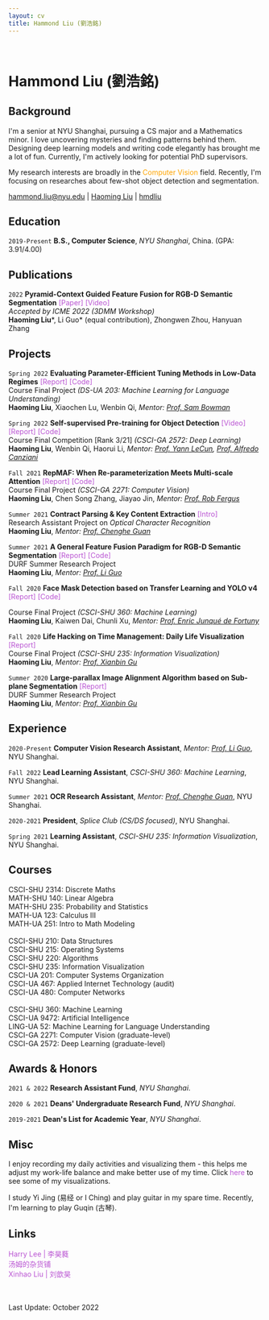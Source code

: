 ```yaml
---
layout: cv
title: Hammond Liu (劉浩銘)
---
```


<br/>

# Hammond Liu (劉浩銘)

## Background
I'm a senior at NYU Shanghai, pursuing a CS major and a Mathematics minor. I love uncovering mysteries and finding patterns behind them. Designing deep learning models and writing code elegantly has brought me a lot of fun. Currently, I'm actively looking for potential PhD supervisors.

My research interests are broadly in the <font color="FFA500">Computer Vision</font> field. Recently, I'm focusing on researches about few-shot object detection and segmentation.

<div id="webaddress">
  <a href="mailto:hammond.liu@nyu.edu" target="_blank"><i class="fa fa-envelope-open"></i> hammond.liu@nyu.edu</a> |
  <!-- <a href="./assets/resume.pdf"><i class="fas fa-file-pdf"></i> Resume</a> | -->
  <!-- <a href="https://blog.hmdliu.site/" target="_blank"><i class="fas fa-blog"></i> blog.hmdliu.site</a> | -->
  <a href="https://scholar.google.com/citations?hl=en&user=Oo-rRfYAAAAJ" target="_blank"><i class="fa fa-graduation-cap"></i> Haoming Liu</a> |
  <a href="https://github.com/hmdliu" target="_blank"><i class="fab fa-github"></i> hmdliu</a>
</div>

## Education

`2019-Present`
**B.S., Computer Science**, *NYU Shanghai*, China. (GPA: 3.91/4.00)

## Publications
`2022`
**Pyramid-Context Guided Feature Fusion for RGB-D Semantic Segmentation** <a href="https://ieeexplore.ieee.org/document/9859353" style="color:#BA55D3; text-decoration:none" onmouseover="this.style.color='#39f'; this.style.textDecoration='none'" onmouseout="this.style.color='#BA55D3'; this.style.textDecoration='none'" target="_blank">  [Paper]</a> <a href="https://drive.google.com/file/d/1OsCvwOJk_2gbazxReqFDAqcG7bWQ3oNb/view?usp=sharing" style="color:#BA55D3; text-decoration:none" onmouseover="this.style.color='#39f'; this.style.textDecoration='none'" onmouseout="this.style.color='#BA55D3'; this.style.textDecoration='none'" target="_blank">  [Video]</a> <br>
*Accepted by ICME 2022 (3DMM Workshop)* <br>
**Haoming Liu**\*, Li Guo\* (equal contribution), Zhongwen Zhou, Hanyuan Zhang <br>

## Projects

<!-- `Summer 2022`
**[Ongoing] Regional Prototype Generation & Alignment** <a href="https://github.com/TeamOfProfGuo/FSS-Exp" style="color:#BA55D3; text-decoration:none" onmouseover="this.style.color='#39f'; this.style.textDecoration='none'" onmouseout="this.style.color='#BA55D3'; this.style.textDecoration='none'" target="_blank">  [Code]</a> <br>
Research Assistant Project on *Few-shot Segmentation* <br>
**Haoming Liu**, *Mentor: <a href="https://shanghai.nyu.edu/academics/faculty/directory/li-guo" target="_blank">Prof. Li Guo</a>* -->

`Spring 2022`
**Evaluating Parameter-Efficient Tuning Methods in Low-Data Regimes** <a href="./assets/MLLU_report.pdf" style="color:#BA55D3; text-decoration:none" onmouseover="this.style.color='#39f'; this.style.textDecoration='none'" onmouseout="this.style.color='#BA55D3'; this.style.textDecoration='none'" target="_blank">  [Report]</a> <a href="https://github.com/hmdliu/MLLU-S22" style="color:#BA55D3; text-decoration:none" onmouseover="this.style.color='#39f'; this.style.textDecoration='none'" onmouseout="this.style.color='#BA55D3'; this.style.textDecoration='none'" target="_blank">  [Code]</a> <br>
Course Final Project *(DS-UA 203: Machine Learning for Language Understanding)* <br>
**Haoming Liu**, Xiaochen Lu, Wenbin Qi, *Mentor: <a href="https://cims.nyu.edu/~sbowman/" target="_blank">Prof. Sam Bowman</a>*

`Spring 2022`
**Self-supervised Pre-training for Object Detection** <a href="https://drive.google.com/file/d/1dFIxE3CvS43oI0oLGSbOL0hPDuulPWmb/view?usp=sharing" style="color:#BA55D3; text-decoration:none" onmouseover="this.style.color='#39f'; this.style.textDecoration='none'" onmouseout="this.style.color='#BA55D3'; this.style.textDecoration='none'" target="_blank">  [Video]</a> <a href="./assets/DL_report.pdf" style="color:#BA55D3; text-decoration:none" onmouseover="this.style.color='#39f'; this.style.textDecoration='none'" onmouseout="this.style.color='#BA55D3'; this.style.textDecoration='none'" target="_blank">  [Report]</a> <a href="https://github.com/hmdliu/DL-SP22-Team2" style="color:#BA55D3; text-decoration:none" onmouseover="this.style.color='#39f'; this.style.textDecoration='none'" onmouseout="this.style.color='#BA55D3'; this.style.textDecoration='none'" target="_blank">  [Code]</a> <br>
Course Final Competition [Rank 3/21] *(CSCI-GA 2572: Deep Learning)* <br>
**Haoming Liu**, Wenbin Qi, Haorui Li, *Mentor: <a href="https://scholar.google.com/citations?user=WLN3QrAAAAAJ&hl=en" target="_blank">Prof. Yann LeCun</a>, <a href="https://atcold.github.io/" target="_blank">Prof. Alfredo Canziani</a>*

`Fall 2021`
**RepMAF: When Re-parameterization Meets Multi-scale Attention** <a href="./assets/CV_RepMAF.pdf" style="color:#BA55D3; text-decoration:none" onmouseover="this.style.color='#39f'; this.style.textDecoration='none'" onmouseout="this.style.color='#BA55D3'; this.style.textDecoration='none'" target="_blank">  [Report]</a> <a href="https://github.com/hmdliu/RepMAF" style="color:#BA55D3; text-decoration:none" onmouseover="this.style.color='#39f'; this.style.textDecoration='none'" onmouseout="this.style.color='#BA55D3'; this.style.textDecoration='none'" target="_blank">  [Code]</a> <br>
Course Final Project *(CSCI-GA 2271: Computer Vision)* <br>
**Haoming Liu**, Chen Song Zhang, Jiayao Jin, *Mentor: <a href="https://cs.nyu.edu/~fergus/pmwiki/pmwiki.php" target="_blank">Prof. Rob Fergus</a>*

`Summer 2021`
**Contract Parsing & Key Content Extraction** <a href="./assets/OCR_contract_parser.pdf" style="color:#BA55D3; text-decoration:none" onmouseover="this.style.color='#39f'; this.style.textDecoration='none'" onmouseout="this.style.color='#BA55D3'; this.style.textDecoration='none'" target="_blank">  [Intro]</a> <br>
Research Assistant Project on *Optical Character Recognition* <br>
**Haoming Liu**, *Mentor: <a href="https://shanghai.nyu.edu/academics/faculty/directory/chenghe-guan" target="_blank">Prof. Chenghe Guan</a>*

`Summer 2021`
**A General Feature Fusion Paradigm for RGB-D Semantic Segmentation** <a href="./assets/DURF_rgbd_sseg.pdf" style="color:#BA55D3; text-decoration:none" onmouseover="this.style.color='#39f'; this.style.textDecoration='none'" onmouseout="this.style.color='#BA55D3'; this.style.textDecoration='none'" target="_blank">  [Report]</a> <a href="https://github.com/TeamOfProfGuo/SSeg" style="color:#BA55D3; text-decoration:none" onmouseover="this.style.color='#39f'; this.style.textDecoration='none'" onmouseout="this.style.color='#BA55D3'; this.style.textDecoration='none'" target="_blank">  [Code]</a> <br>
DURF Summer Research Project <br>
**Haoming Liu**, *Mentor: <a href="https://shanghai.nyu.edu/academics/faculty/directory/li-guo" target="_blank">Prof. Li Guo</a>*

`Fall 2020`
**Face Mask Detection based on Transfer Learning and YOLO v4** <a href="./assets/ML_face_mask_detection.pdf" style="color:#BA55D3; text-decoration:none" onmouseover="this.style.color='#39f'; this.style.textDecoration='none'" onmouseout="this.style.color='#BA55D3'; this.style.textDecoration='none'" target="_blank">  [Report]</a> <a href="https://github.com/hmdliu/ML-project" style="color:#BA55D3; text-decoration:none" onmouseover="this.style.color='#39f'; this.style.textDecoration='none'" onmouseout="this.style.color='#BA55D3'; this.style.textDecoration='none'" target="_blank">  [Code]</a> <br>
<!-- <a href="https://drive.google.com/file/d/1VwZAlCiyWek0wMOV_CKwXFfe0sPxrP_I/view?usp=sharing" style="color:#BA55D3; text-decoration:none" onmouseover="this.style.color='#39f'; this.style.textDecoration='none'" onmouseout="this.style.color='#BA55D3'; this.style.textDecoration='none'" target="_blank">  [Video]</a> -->
Course Final Project *(CSCI-SHU 360: Machine Learning)* <br>
**Haoming Liu**, Kaiwen Dai, Chunli Xu, *Mentor: <a href="https://shanghai.nyu.edu/academics/faculty/directory/enric-junque-de-fortuny" target="_blank">Prof. Enric Junqué de Fortuny</a>*

`Fall 2020`
**Life Hacking on Time Management: Daily Life Visualization** <a href="./assets/IV_daily_life_vis.pdf" style="color:#BA55D3; text-decoration:none" onmouseover="this.style.color='#39f'; this.style.textDecoration='none'" onmouseout="this.style.color='#BA55D3'; this.style.textDecoration='none'" target="_blank">  [Report]</a> <br>
Course Final Project *(CSCI-SHU 235: Information Visualization)* <br>
**Haoming Liu**, *Mentor: <a href="https://shanghai.nyu.edu/academics/faculty/directory/xianbin-gu" target="_blank">Prof. Xianbin Gu</a>*

`Summer 2020`
**Large-parallax Image Alignment Algorithm based on Sub-plane Segmentation** <a href="./assets/DURF_image_stitching.pdf" style="color:#BA55D3; text-decoration:none" onmouseover="this.style.color='#39f'; this.style.textDecoration='none'" onmouseout="this.style.color='#BA55D3'; this.style.textDecoration='none'" target="_blank">  [Report]</a> <br>
DURF Summer Research Project <br>
**Haoming Liu**, *Mentor: <a href="https://shanghai.nyu.edu/academics/faculty/directory/xianbin-gu" target="_blank">Prof. Xianbin Gu</a>*

## Experience

`2020-Present`
**Computer Vision Research Assistant**, *Mentor: <a href="https://shanghai.nyu.edu/academics/faculty/directory/li-guo" target="_blank">Prof. Li Guo</a>*, NYU Shanghai.

`Fall 2022`
**Lead Learning Assistant**, *CSCI-SHU 360: Machine Learning*, NYU Shanghai.

`Summer 2021`
**OCR Research Assistant**, *Mentor: <a href="https://shanghai.nyu.edu/academics/faculty/directory/chenghe-guan" target="_blank">Prof. Chenghe Guan</a>*, NYU Shanghai.

`2020-2021`
**President**, *Splice Club (CS/DS focused)*, NYU Shanghai.

`Spring 2021`
**Learning Assistant**, *CSCI-SHU 235: Information Visualization*, NYU Shanghai.

## Courses
CSCI-SHU 2314: Discrete Maths \
MATH-SHU 140: Linear Algebra \
MATH-SHU 235: Probability and Statistics \
MATH-UA 123: Calculus III \
MATH-UA 251: Intro to Math Modeling \
\
CSCI-SHU 210: Data Structures \
CSCI-SHU 215: Operating Systems \
CSCI-SHU 220: Algorithms \
CSCI-SHU 235: Information Visualization \
CSCI-UA 201: Computer Systems Organization \
CSCI-UA 467: Applied Internet Technology (audit) \
CSCI-UA 480: Computer Networks \
\
CSCI-SHU 360: Machine Learning \
CSCI-UA 9472: Artificial Intelligence \
LING-UA 52: Machine Learning for Language Understanding \
CSCI-GA 2271: Computer Vision (graduate-level) \
CSCI-GA 2572: Deep Learning (graduate-level)

## Awards & Honors

`2021 & 2022`
**Research Assistant Fund**, *NYU Shanghai*.

`2020 & 2021`
**Deans' Undergraduate Research Fund**, *NYU Shanghai*.

`2019-2021`
**Dean's List for Academic Year**, *NYU Shanghai*.

## Misc
I enjoy recording my daily activities and visualizing them - this helps me adjust my work-life balance and make better use of my time. Click <a href="https://drive.google.com/drive/folders/1HwU6hjsAsYE5VIdbLdq3Xe1YJMJyeYqR?usp=sharing" style="color:#BA55D3; text-decoration:none" onmouseover="this.style.color='#39f'; this.style.textDecoration='none'" onmouseout="this.style.color='#BA55D3'; this.style.textDecoration='none'" target="_blank">here</a> to see some of my visualizations.

I study Yi Jing (易经 or I Ching) and play guitar in my spare time. Recently, I'm learning to play Guqin (古琴).

## Links
<a href="https://harrilee.site/" style="color:#BA55D3; text-decoration:none" onmouseover="this.style.color='#39f'; this.style.textDecoration='none'" onmouseout="this.style.color='#BA55D3'; this.style.textDecoration='none'" target="_blank">Harry Lee | 李昊蕤</a>
\
<a href="https://tomzhu.site/" style="color:#BA55D3; text-decoration:none" onmouseover="this.style.color='#39f'; this.style.textDecoration='none'" onmouseout="this.style.color='#BA55D3'; this.style.textDecoration='none'" target="_blank">汤姆的杂货铺</a>
\
<a href="https://gaaaavin.github.io/" style="color:#BA55D3; text-decoration:none" onmouseover="this.style.color='#39f'; this.style.textDecoration='none'" onmouseout="this.style.color='#BA55D3'; this.style.textDecoration='none'" target="_blank">Xinhao Liu | 刘歆昊</a>

<br/> <br/>
Last Update: October 2022 <br/> <br/>